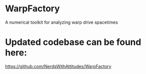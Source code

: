 # WarpFactory
A numerical toolkit for analyzing warp drive spacetimes

# Updated codebase can be found here:
https://github.com/NerdsWithAttitudes/WarpFactory

